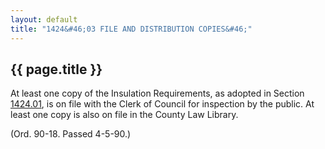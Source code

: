 ```yaml
---
layout: default 
title: "1424&#46;03 FILE AND DISTRIBUTION COPIES&#46;"
---
```


{{ page.title }}
----------------

At least one copy of the Insulation Requirements, as adopted in Section
[1424.01](56ddc479.html), is on file with the Clerk of Council for
inspection by the public. At least one copy is also on file in the
County Law Library.

(Ord. 90-18. Passed 4-5-90.)
